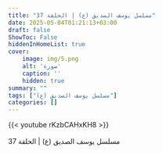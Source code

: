 ```yaml
---
title: "مسلسل يوسف الصديق (ع) | الحلقة 37"
date: 2025-05-04T01:21:13+03:00
draft: false
ShowToc: False
hiddenInHomeList: true
cover:
    image: img/5.png
    alt: 'صورة'
    caption: ''
    hidden: true
summary: ""
tags: ["مسلسل يوسف الصديق (ع)"]
categories: []
---
```


{{< youtube rKzbCAHxKH8 >}}  
 <br>
مسلسل يوسف الصديق (ع) | الحلقة 37